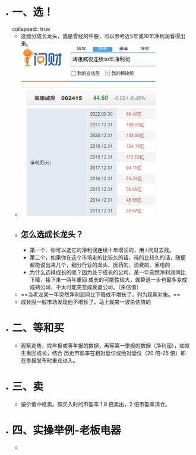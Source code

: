 - # 一、选！
  collapsed:: true
	- 选细分成长龙头，或是曾经的牛股，可以参考近5年或10年净利润看得出来。
	- ![image.png](../assets/image_1679839559819_0.png)
	- ## 怎么选成长龙头？
		- 第一个、你可以选它的净利润连续十年增长的，用 i 问财去找。
		- 第二个，如果你在这个市场走的比较久的话，待的比较久的话，随便都能说出来几个，细分行业的龙头、医药的、消费的、家电的
		- 为什么选择成长的呢？因为处于成长的公司，某一年突然净利润同比下降，接下来一两年重回
		  成长的可能性较大，就算退一步也最多变成成熟公司，不太可能突变成衰退公司。（杀估值）
	- ==当老龙某一年突然净利润同比下降或不增长了，列为观察对象。==
	- 成长股一般市场发现他不增长了，马上就来一波杀估值的
- # 二、等和买
	- 观察走势，找年报或等年报的数据，再等第一季报的数据（净利润），如发生重回成长，结合
	  历史市盈率在相对低位或绝对低位（20 倍-25 倍）即在季报发布时重仓进入。
- # 三、卖
	- 按价值中枢卖。即买入时的市盈率 1.8 倍卖出，2 倍市盈率清仓。
- # 四、实操举例-老板电器
	-